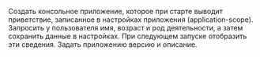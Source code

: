 Создать консольное приложение, которое при старте выводит приветствие, записанное в настройках
приложения (application-scope). Запросить у пользователя имя, возраст и род деятельности, а затем
сохранить данные в настройках. При следующем запуске отобразить эти сведения. Задать
приложению версию и описание.

